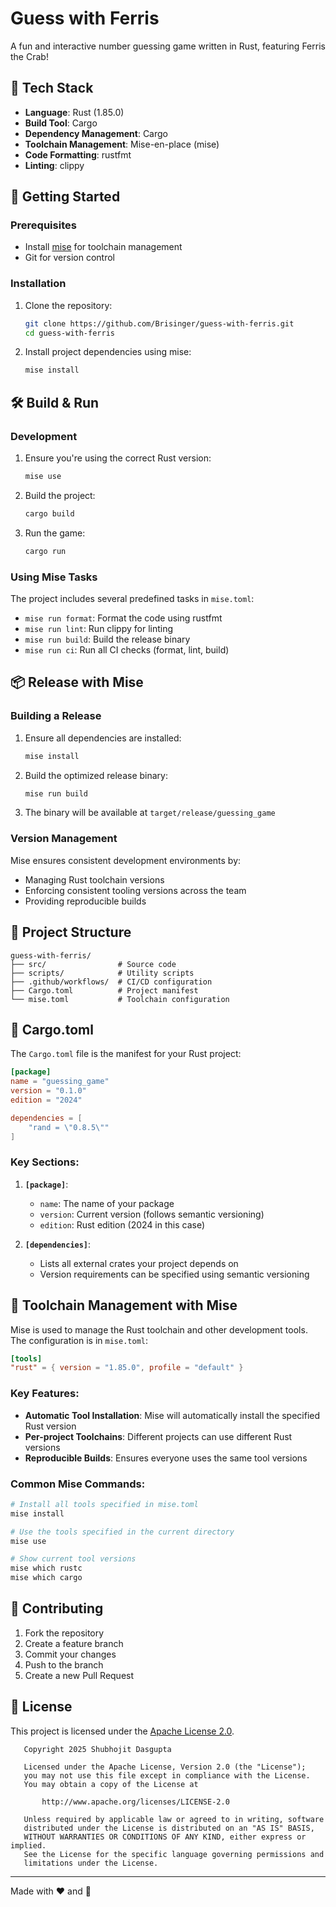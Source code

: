 # Guess with Ferris

A fun and interactive number guessing game written in Rust, featuring Ferris the Crab!

## 🦀 Tech Stack

- **Language**: Rust (1.85.0)
- **Build Tool**: Cargo
- **Dependency Management**: Cargo
- **Toolchain Management**: Mise-en-place (mise)
- **Code Formatting**: rustfmt
- **Linting**: clippy

## 🚀 Getting Started

### Prerequisites

- Install [mise](https://mise.jdx.dev/) for toolchain management
- Git for version control

### Installation

1. Clone the repository:
   ```bash
   git clone https://github.com/Brisinger/guess-with-ferris.git
   cd guess-with-ferris
   ```

2. Install project dependencies using mise:
   ```bash
   mise install
   ```

## 🛠️ Build & Run

### Development

1. Ensure you're using the correct Rust version:
   ```bash
   mise use
   ```

2. Build the project:
   ```bash
   cargo build
   ```

3. Run the game:
   ```bash
   cargo run
   ```

### Using Mise Tasks

The project includes several predefined tasks in `mise.toml`:

- `mise run format`: Format the code using rustfmt
- `mise run lint`: Run clippy for linting
- `mise run build`: Build the release binary
- `mise run ci`: Run all CI checks (format, lint, build)

## 📦 Release with Mise

### Building a Release

1. Ensure all dependencies are installed:
   ```bash
   mise install
   ```

2. Build the optimized release binary:
   ```bash
   mise run build
   ```

3. The binary will be available at `target/release/guessing_game`

### Version Management

Mise ensures consistent development environments by:
- Managing Rust toolchain versions
- Enforcing consistent tooling versions across the team
- Providing reproducible builds

## 📄 Project Structure

```
guess-with-ferris/
├── src/                # Source code
├── scripts/            # Utility scripts
├── .github/workflows/  # CI/CD configuration
├── Cargo.toml          # Project manifest
└── mise.toml           # Toolchain configuration
```

## 🔧 Cargo.toml

The `Cargo.toml` file is the manifest for your Rust project:

```toml
[package]
name = "guessing_game"
version = "0.1.0"
edition = "2024"

dependencies = [
    "rand = \"0.8.5\""
]
```

### Key Sections:

1. **`[package]`**:
   - `name`: The name of your package
   - `version`: Current version (follows semantic versioning)
   - `edition`: Rust edition (2024 in this case)

2. **`[dependencies]`**:
   - Lists all external crates your project depends on
   - Version requirements can be specified using semantic versioning

## 🔄 Toolchain Management with Mise

Mise is used to manage the Rust toolchain and other development tools. The configuration is in `mise.toml`:

```toml
[tools]
"rust" = { version = "1.85.0", profile = "default" }
```

### Key Features:

- **Automatic Tool Installation**: Mise will automatically install the specified Rust version
- **Per-project Toolchains**: Different projects can use different Rust versions
- **Reproducible Builds**: Ensures everyone uses the same tool versions

### Common Mise Commands:

```bash
# Install all tools specified in mise.toml
mise install

# Use the tools specified in the current directory
mise use

# Show current tool versions
mise which rustc
mise which cargo
```

## 🤝 Contributing

1. Fork the repository
2. Create a feature branch
3. Commit your changes
4. Push to the branch
5. Create a new Pull Request

## 📜 License

This project is licensed under the [Apache License 2.0](LICENSE).

```
   Copyright 2025 Shubhojit Dasgupta

   Licensed under the Apache License, Version 2.0 (the "License");
   you may not use this file except in compliance with the License.
   You may obtain a copy of the License at

       http://www.apache.org/licenses/LICENSE-2.0

   Unless required by applicable law or agreed to in writing, software
   distributed under the License is distributed on an "AS IS" BASIS,
   WITHOUT WARRANTIES OR CONDITIONS OF ANY KIND, either express or implied.
   See the License for the specific language governing permissions and
   limitations under the License.
```

---

Made with ❤️ and 🦀
